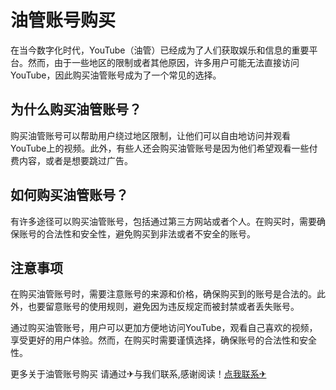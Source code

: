 # 油管账号购买

在当今数字化时代，YouTube（油管）已经成为了人们获取娱乐和信息的重要平台。然而，由于一些地区的限制或者其他原因，许多用户可能无法直接访问YouTube，因此购买油管账号成为了一个常见的选择。

## 为什么购买油管账号？

购买油管账号可以帮助用户绕过地区限制，让他们可以自由地访问并观看YouTube上的视频。此外，有些人还会购买油管账号是因为他们希望观看一些付费内容，或者是想要跳过广告。

## 如何购买油管账号？

有许多途径可以购买油管账号，包括通过第三方网站或者个人。在购买时，需要确保账号的合法性和安全性，避免购买到非法或者不安全的账号。

## 注意事项

在购买油管账号时，需要注意账号的来源和价格，确保购买到的账号是合法的。此外，也要留意账号的使用规则，避免因为违反规定而被封禁或者丢失账号。

通过购买油管账号，用户可以更加方便地访问YouTube，观看自己喜欢的视频，享受更好的用户体验。然而，在购买时需要谨慎选择，确保账号的合法性和安全性。

更多关于油管账号购买 请通过✈与我们联系,感谢阅读！[点我联系✈](https://us.G208.com)